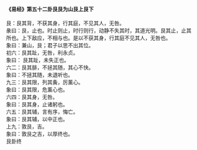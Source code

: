 <font face=微软雅黑>

#### 《易经》第五十二卦艮艮为山艮上艮下   

艮：艮其背，不获其身，行其庭，不见其人，无咎。   
彖曰：艮，止也。时止则止，时行则行，动静不失其时，其道光明。艮其止，止其所也。上下敌应，不相与也。是以不获其身，行其庭不见其人，无咎也。   
象曰：兼山，艮；君子以思不出其位。   
初六：艮其趾，无咎，利永贞。   
象曰： 艮其趾，未失正也。   
六二：艮其腓，不拯其随，其心不快。   
象曰：不拯其随，未退听也。   
九三：艮其限，列其夤，厉薰心。   
象曰：艮其限，危薰心也。   
六四：艮其身，无咎。   
象曰：艮其身，止诸躬也。   
六五：艮其辅，言有序，悔亡。   
象曰：艮其辅，以中正也。   
上九：敦艮，吉。   
象曰：敦艮之吉，以厚终也。   
艮卦终   

</font>
